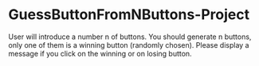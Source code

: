 # GuessButtonFromNButtons-Project
User will introduce a number n of buttons. You should generate n buttons, only one of them is a winning button (randomly chosen). Please display a message if you click on the winning or on losing button.
